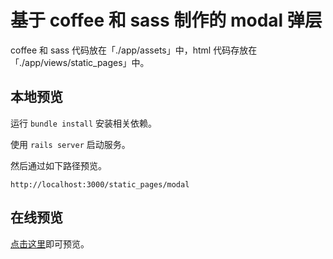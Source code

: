 # 基于 coffee 和 sass 制作的 modal 弹层

coffee 和 sass 代码放在「./app/assets」中，html 代码存放在「./app/views/static_pages」中。

## 本地预览

运行 `bundle install` 安装相关依赖。

使用 `rails server` 启动服务。

然后通过如下路径预览。

```
http://localhost:3000/static_pages/modal
```

## 在线预览

[点击这里](https://jsfiddle.net/weijie/90ogbvvq/2/)即可预览。